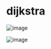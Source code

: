 # dijkstra

![image](https://user-images.githubusercontent.com/88870445/168814695-f9b5d9f7-f4c6-401a-b0a1-499fe9d07cff.png)


![image](https://user-images.githubusercontent.com/88870445/168814804-8ef48570-1c39-482c-895e-ea51a4bb15d2.png)

